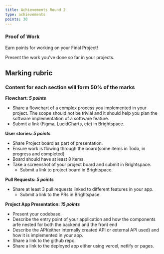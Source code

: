```yaml
---
title: Achievements Round 2
type: achievements
points: 30
---
```


### Proof of Work

Earn points for working on your Final Project!

Present the work you've done so far in your projects. 

## Marking rubric

### Content for each section will form 50% of the marks

**Flowchart: _5 points_**
   - Share a flowchart of a complex process you implemented in your project. The scope should not be trivial and it should help you plan the software implementation of a software feature.
   - Submit a link (Figma, LucidCharts, etc) in Brightspace.
   
**User stories: _5 points_**
   - Share Project board as part of presentation.
   - Ensure work is flowing through the board(some items in Todo, in progress and completed)
   - Board should have at least 8 items.
   - Take a screenshot of your project board and submit in Brightspace.
	 - Submit a link to project board in Brightspace.

**Pull Requests: _5 points_**
   - Share at least 3 pull requests linked to different features in your app.
	 - Submit a link to the PRs in Brightspace.

**Project App Presentation: _15 points_**
   - Present your codebase.
   - Describe the entry point of your application and how the components arfe nested for both the backend and the front end
   - Describe the API(either internally created API or external API used) and how it is implemented in your app.
   - Share a link to the github repo.
   - Share a link to the deployed app either using vercel, netlify or pages.

